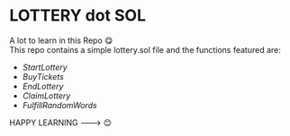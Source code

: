 # LOTTERY dot SOL
A lot to learn in this Repo 😋  <br />
This repo contains a simple lottery.sol file and the functions featured are:
-   *StartLottery*
-   *BuyTickets*
-   *EndLottery*
-   *ClaimLottery*
-   *FulfillRandomWords*

HAPPY LEARNING ---> 😊

